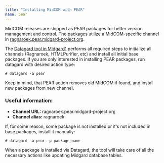 ```yaml
---
title: "Installing MidCOM with PEAR"
name: pear
---
```


MidCOM releases are shipped as PEAR packages for better version management and control. The packages utilize a MidCOM-specific channel in [ragnaroek.pear.midgard-project.org](http://ragnaroek.pear.midgard-project.org/).

The [Datagard tool in Midgard1](/midgard1/#datagard) performs all required steps to initialize all channels (Ragnaroek, HTMLPurifier, etc) and install all initial base packages. If you are only interested in installing PEAR packages, run datagard with desired action type:

    # datagard -a pear

Keep in mind, that PEAR action removes old MidCOM if found, and install new packages from new channel.

### Useful information:

*   **Channel URL:** ragnaroek.pear.midgard-project.org
*   **Channel alias:** ragnaroek

If, for some reason, some package is not installed or it's not included in base packages, install it manually:

    # datagard -a pear -p package_name

When a package is installed via Datagard, the tool will take care of all the necessary actions like updating Midgard database tables.
